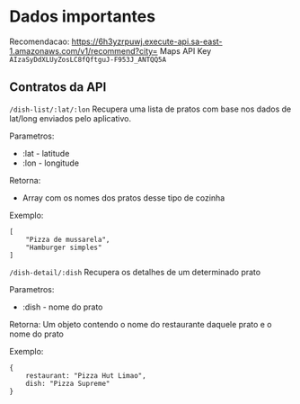 # Dados importantes

Recomendacao: https://6h3yzrpuwj.execute-api.sa-east-1.amazonaws.com/v1/recommend?city=
Maps API Key `AIzaSyDdXLUyZosLC8fQftguJ-F953J_ANTQQ5A`


## Contratos da API

`/dish-list/:lat/:lon`
Recupera uma lista de pratos com base nos dados de lat/long enviados pelo aplicativo.

Parametros:
- :lat - latitude
- :lon - longitude

Retorna:
- Array com os nomes dos pratos desse tipo de cozinha

Exemplo:
```
[
    "Pizza de mussarela",
    "Hamburger simples"
]
```

`/dish-detail/:dish`
Recupera os detalhes de um determinado prato

Parametros:
- :dish - nome do prato

Retorna:
Um objeto contendo o nome do restaurante daquele prato e o nome do prato

Exemplo:
```
{
    restaurant: "Pizza Hut Limao",
    dish: "Pizza Supreme"
}
```